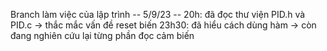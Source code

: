 Branch làm việc của lập trình
-- 5/9/23 -- 
20h: đã đọc thư viện PID.h và PID.c -> thắc mắc vấn đề reset biến
23h30: đã hiểu cách dùng hàm -> còn đang nghiên cứu lại từng phần đọc cảm biến